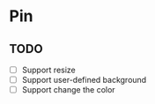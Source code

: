 # Pin

## TODO

- [ ] Support resize
- [ ] Support user-defined background
- [ ] Support change the color
